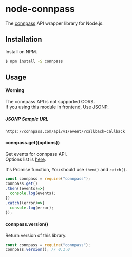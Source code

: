 # node-connpass
The [connpass](https://connpass.com/) API wrapper library for Node.js.

## Installation

Install on NPM.

```bash
$ npm install -S connpass
```

## Usage

#### Worning

The connpass API is not supported CORS.  
If you using this module in frontend, Use JSONP.

##### JSONP Sample URL

```
https://connpass.com/api/v1/event/?callback=callback
```

#### connpass.get({options})

Get events for connpass API.  
Options list is [here](https://connpass.com/about/api/).

It's Promise function, You should use `then()` and `catch()`.

```js
const connpass = require("connpass");
connpass.get()
.then((events)=>{
  console.log(events);
})
.catch((error)=>{
  console.log(error);
});
```

#### connpass.version()

Return version of this library.

```js
const connpass = require("connpass");
connpass.version(); // 0.1.0
```
